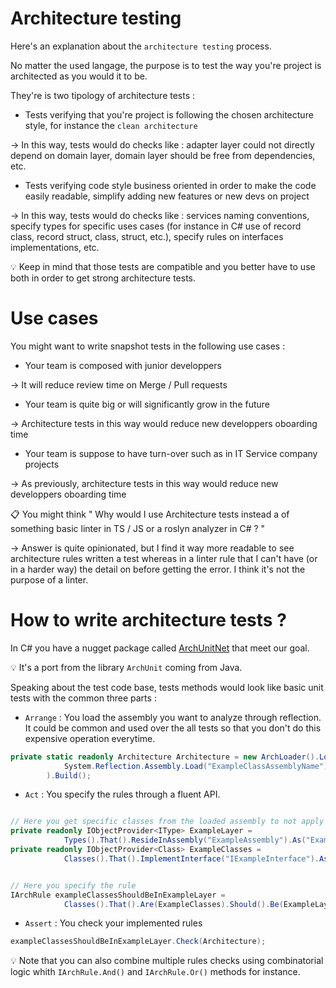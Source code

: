 # Architecture testing

Here's an explanation about the `architecture testing` process.

No matter the used langage, the purpose is to test the way you're project is architected as you would it to be.

They're is two tipology of architecture tests :
- Tests verifying that you're project is following the chosen architecture style, for instance the `clean architecture`

&rarr;  In this way, tests would do checks like : adapter layer could not directly depend on domain layer, domain layer should be free from dependencies, etc.

- Tests verifying code style business oriented in order to make the code easily readable, simplify adding new features or new devs on project

&rarr; In this way, tests would do checks like : services naming conventions, specify types for specific uses cases (for instance in C# use of record class, record struct, class, struct, etc.), specify rules on interfaces implementations, etc.

:bulb: Keep in mind that those tests are compatible and you better have to use both in order to get strong architecture tests.

# Use cases

You might want to write snapshot tests in the following use cases : 
- Your team is composed with junior developpers 

&rarr; It will reduce review time on Merge / Pull requests

- Your team is quite big or will significantly grow in the future

&rarr; Architecture tests in this way would reduce new developpers oboarding time

- Your team is suppose to have turn-over such as in IT Service company projects


&rarr; As previously, architecture tests in this way would reduce new developpers oboarding time

:clipboard: You might think " Why would I use Architecture tests instead a of something basic linter in TS / JS or a roslyn analyzer in C# ? "

&rarr; Answer is quite opinionated, but I find it way more readable to see architecture rules written a test whereas in a linter rule that I can't have (or in a harder way) the detail on before getting the error. I think it's not the purpose of a linter.

# How to write architecture tests ?

In C# you have a nugget package called [ArchUnitNet](https://github.com/VerifyTests/Verify?tab=readme-ov-file) that meet our goal.

:bulb: It's a port from the library `ArchUnit` coming from Java.

Speaking about the test code base, tests methods would look like basic unit tests with the common three parts : 

- `Arrange` : You load the assembly you want to analyze through reflection. It could be common and used over the all tests so that you don't do this expensive operation everytime.
```c#
private static readonly Architecture Architecture = new ArchLoader().LoadAssemblies(
            System.Reflection.Assembly.Load("ExampleClassAssemblyName")
        ).Build();
```

- `Act` : You specify the rules through a fluent API.
```c#

// Here you get specific classes from the loaded assembly to not apply your following rule the entire assembly
private readonly IObjectProvider<IType> ExampleLayer =
            Types().That().ResideInAssembly("ExampleAssembly").As("Example Layer");
private readonly IObjectProvider<Class> ExampleClasses =
            Classes().That().ImplementInterface("IExampleInterface").As("Example Classes");


// Here you specify the rule
IArchRule exampleClassesShouldBeInExampleLayer =
            Classes().That().Are(ExampleClasses).Should().Be(ExampleLayer);
```
- `Assert` : You check your implemented rules
```c#
exampleClassesShouldBeInExampleLayer.Check(Architecture);
```
:bulb: Note that you can also combine multiple rules checks using 
combinatorial logic whith `IArchRule.And()` and `IArchRule.Or()` methods for instance.
